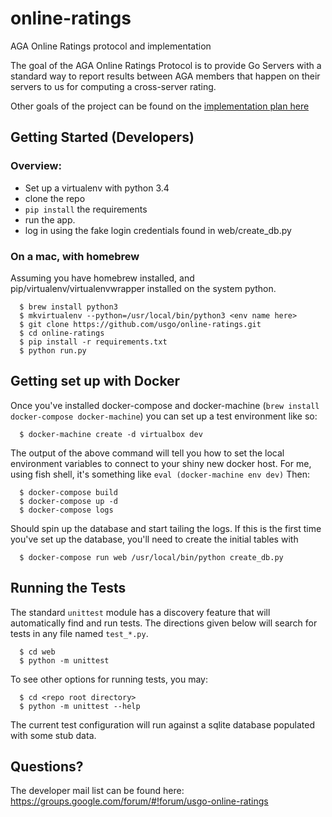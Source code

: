 online-ratings
==============

AGA Online Ratings protocol and implementation

The goal of the AGA Online Ratings Protocol is to provide Go Servers with a standard way to report results between AGA members that happen on their servers to us for computing a cross-server rating.

Other goals of the project can be found on the [implementation plan here](https://docs.google.com/document/d/1XOcpprw0Y8xhHTroYnUU7tt0rN6F3-T4_9sgOeifqwI)


## Getting Started (Developers)
### Overview:
 - Set up a virtualenv with python 3.4
 - clone the repo
 - `pip install` the requirements
 - run the app.
 - log in using the fake login credentials found in web/create_db.py

### On a mac, with homebrew
Assuming you have homebrew installed, and pip/virtualenv/virtualenvwrapper installed on the system python.
```
  $ brew install python3
  $ mkvirtualenv --python=/usr/local/bin/python3 <env name here>
  $ git clone https://github.com/usgo/online-ratings.git
  $ cd online-ratings
  $ pip install -r requirements.txt
  $ python run.py
```

## Getting set up with Docker
Once you've installed docker-compose and docker-machine (`brew install docker-compose docker-machine`) you can set up a test environment like so:
```
  $ docker-machine create -d virtualbox dev
```
The output of the above command will tell you how to set the local environment variables to connect to your shiny new docker host.  For me, using fish shell, it's something like `eval (docker-machine env dev)`
Then:
```
  $ docker-compose build
  $ docker-compose up -d
  $ docker-compose logs
```
Should spin up the database and start tailing the logs.  If this is the first time you've set up the database, you'll need to create the initial tables with 
```
  $ docker-compose run web /usr/local/bin/python create_db.py
```

## Running the Tests
The standard `unittest` module has a discovery feature that will automatically find and run tests.  The directions given below will search for tests in any file named `test_*.py`.
```
  $ cd web
  $ python -m unittest
```
To see other options for running tests, you may:
```
  $ cd <repo root directory>
  $ python -m unittest --help
```

The current test configuration will run against a sqlite database populated with some stub data.

## Questions?
The developer mail list can be found here:
https://groups.google.com/forum/#!forum/usgo-online-ratings
